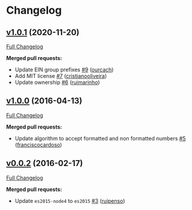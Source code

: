# Changelog

## [v1.0.1](https://github.com/uphold/ein-validator/tree/v1.0.1) (2020-11-20)
[Full Changelog](https://github.com/uphold/ein-validator/compare/v1.0.0...v1.0.1)

**Merged pull requests:**

- Update EIN group prefixes [\#9](https://github.com/uphold/ein-validator/pull/9) ([ourcach](https://github.com/ourcach))
- Add MIT license [\#7](https://github.com/uphold/ein-validator/pull/7) ([cristianooliveira](https://github.com/cristianooliveira))
- Update ownership [\#6](https://github.com/uphold/ein-validator/pull/6) ([ruimarinho](https://github.com/ruimarinho))

## [v1.0.0](https://github.com/uphold/ein-validator/tree/v1.0.0) (2016-04-13)
[Full Changelog](https://github.com/uphold/ein-validator/compare/v0.0.2...v1.0.0)

**Merged pull requests:**

- Update algorithm to accept formatted and non formatted numbers [\#5](https://github.com/uphold/ein-validator/pull/5) ([franciscocardoso](https://github.com/franciscocardoso))

## [v0.0.2](https://github.com/uphold/ein-validator/tree/v0.0.2) (2016-02-17)
[Full Changelog](https://github.com/uphold/ein-validator/compare/v0.0.1...v0.0.2)

**Merged pull requests:**

- Update `es2015-node4` to `es2015` [\#3](https://github.com/uphold/ein-validator/pull/3) ([ruipenso](https://github.com/ruipenso))

